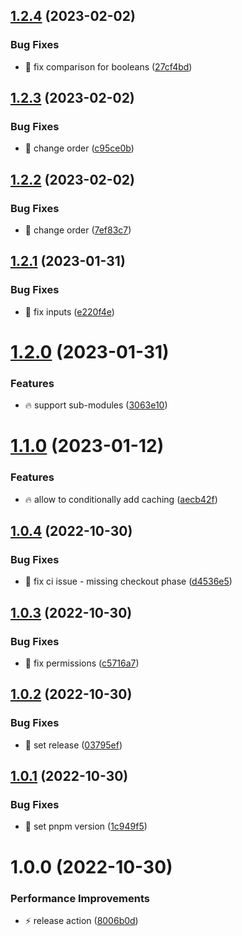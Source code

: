 ## [1.2.4](https://github.com/Exlint/node-environment/compare/v1.2.3...v1.2.4) (2023-02-02)


### Bug Fixes

* 🐞 fix comparison for booleans ([27cf4bd](https://github.com/Exlint/node-environment/commit/27cf4bdebde2bc2383dedad94121d06b096104ed))

## [1.2.3](https://github.com/Exlint/node-environment/compare/v1.2.2...v1.2.3) (2023-02-02)


### Bug Fixes

* 🐞 change order ([c95ce0b](https://github.com/Exlint/node-environment/commit/c95ce0b0cf87399a02b3f27b4ce45cb2af6cc840))

## [1.2.2](https://github.com/Exlint/node-environment/compare/v1.2.1...v1.2.2) (2023-02-02)


### Bug Fixes

* 🐞 change order ([7ef83c7](https://github.com/Exlint/node-environment/commit/7ef83c7423673e2ac48fb50b7a568bef70d92985))

## [1.2.1](https://github.com/Exlint/node-environment/compare/v1.2.0...v1.2.1) (2023-01-31)


### Bug Fixes

* 🐞 fix inputs ([e220f4e](https://github.com/Exlint/node-environment/commit/e220f4e6e16a035f2d39228c6ff6a6132b644f77))

# [1.2.0](https://github.com/Exlint/node-environment/compare/v1.1.0...v1.2.0) (2023-01-31)


### Features

* 🔥 support sub-modules ([3063e10](https://github.com/Exlint/node-environment/commit/3063e10c9702c8a54750222481da5dc684a430a5))

# [1.1.0](https://github.com/Exlint/node-environment/compare/v1.0.4...v1.1.0) (2023-01-12)


### Features

* 🔥 allow to conditionally add caching ([aecb42f](https://github.com/Exlint/node-environment/commit/aecb42ff4b27c1cffab247dcce39ef1d4cb62a7c))

## [1.0.4](https://github.com/Exlint/node-environment/compare/v1.0.3...v1.0.4) (2022-10-30)


### Bug Fixes

* 🐞 fix ci issue - missing checkout phase ([d4536e5](https://github.com/Exlint/node-environment/commit/d4536e510d5769b8195b14eb2a2c23cda8fb8ca3))

## [1.0.3](https://github.com/Exlint/node-environment/compare/v1.0.2...v1.0.3) (2022-10-30)


### Bug Fixes

* 🐞 fix permissions ([c5716a7](https://github.com/Exlint/node-environment/commit/c5716a7faff7fc156bc509e91e6353859a9e1953))

## [1.0.2](https://github.com/Exlint/node-environment/compare/v1.0.1...v1.0.2) (2022-10-30)


### Bug Fixes

* 🐞 set release ([03795ef](https://github.com/Exlint/node-environment/commit/03795efd6303db029645026f4e5a7dac66b8b6c9))

## [1.0.1](https://github.com/Exlint/node-environment/compare/v1.0.0...v1.0.1) (2022-10-30)


### Bug Fixes

* 🐞 set pnpm version ([1c949f5](https://github.com/Exlint/node-environment/commit/1c949f575ba32b551a50672075f95e9ed84a103c))

# 1.0.0 (2022-10-30)


### Performance Improvements

* ⚡ release action ([8006b0d](https://github.com/Exlint/node-environment/commit/8006b0d1add86e029a5c58297527be3da9fdc59b))
